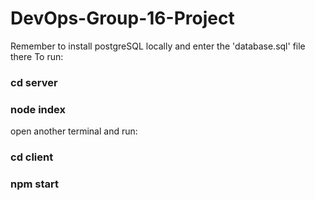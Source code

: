# DevOps-Group-16-Project


Remember to install postgreSQL locally and enter the 'database.sql' file there
To run:

### cd server
### node index

open another terminal and run:
### cd client
### npm start
